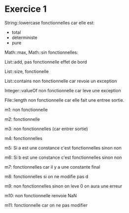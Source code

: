 # Exercice 1

String::lowercase fonctionnelles car elle est:

- total
- déterministe
- pure

Math::max, Math::sin fonctionnelles:

List::add, pas fonctionnelle effet de bord

List::size, fonctionelle 
 
List::contains non fonctionnelle car revoie un exception

Integer::valueOf non fonctionnelle car leve une exception 
 
File::length non fonctionnelle car elle fait une entree sortie.

m1: non fonctionnelle

m2: fonctionnelle

m3: non fonctionnelles (car entrer sortie)

m4: fonctionnelles

m5: Si a est une constance c'est fonctionnelles sinon non

m6: Si b est une constance c'est fonctionnelles sinon non

m7: fonctionnelles car il y a une constante final

m8: fonctionnelles si on ne modifie pas d 

m9: non fonctionnelles sinon on leve 0 on aura une erreur 

m10: non fonctionnelle renvoie NaN

m11: fonctionnelle car on ne pas modifier 